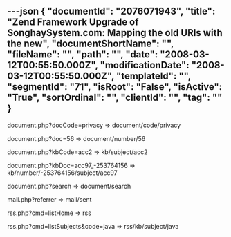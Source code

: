 ---json
{
  "documentId": "2076071943",
  "title": "Zend Framework Upgrade of SonghaySystem.com: Mapping the old URIs with the new",
  "documentShortName": "",
  "fileName": "",
  "path": "",
  "date": "2008-03-12T00:55:50.000Z",
  "modificationDate": "2008-03-12T00:55:50.000Z",
  "templateId": "",
  "segmentId": "71",
  "isRoot": "False",
  "isActive": "True",
  "sortOrdinal": "",
  "clientId": "",
  "tag": ""
}
---

document.php?docCode=privacy =&gt; document/code/privacy

document.php?doc=56 =&gt; document/number/56

document.php?kbCode=acc2 =&gt; kb/subject/acc2

document.php?kbDoc=acc97_-253764156 =&gt; kb/number/-253764156/subject/acc97

document.php?search =&gt; document/search

mail.php?referrer =&gt; mail/sent

rss.php?cmd=listHome =&gt; rss

rss.php?cmd=listSubjects&code=java =&gt; rss/kb/subject/java
